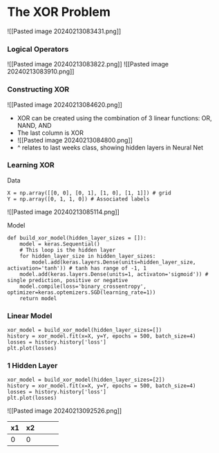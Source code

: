 # The XOR Problem

![[Pasted image 20240213083431.png]]

### Logical Operators

![[Pasted image 20240213083822.png]]
![[Pasted image 20240213083910.png]]

### Constructing XOR

![[Pasted image 20240213084620.png]]

- XOR can be created using the combination of 3 linear functions: OR, NAND, AND
- The last column is XOR
- ![[Pasted image 20240213084800.png]]
- ^ relates to last weeks class, showing hidden layers in Neural Net

### Learning XOR

Data

```
X = np.array([[0, 0], [0, 1], [1, 0], [1, 1]]) # grid
Y = np.array([0, 1, 1, 0]) # Associated labels
```

![[Pasted image 20240213085114.png]]

Model

```
def build_xor_model(hidden_layer_sizes = []):
	model = keras.Sequential()
	# This loop is the hidden layer
	for hidden_layer_size in hidden_layer_sizes:
		model.add(keras.layers.Dense(units=hidden_layer_size, activation='tanh')) # tanh has range of -1, 1
	model.add(keras.layers.Dense(units=1, activaton='sigmoid')) # single prediction, positive or negative
	model.compile(loss='binary_crossentropy', optimizer=keras.optemizers.SGD(learning_rate=1))
	return model
```

### Linear Model

```
xor_model = build_xor_model(hidden_layer_sizes=[])
history = xor_model.fit(x=X, y=Y, epochs = 500, batch_size=4)
losses = history.history['loss']
plt.plot(losses)
```

### 1 Hidden Layer

```
xor_model = build_xor_model(hidden_layer_sizes=[2])
history = xor_model.fit(x=X, y=Y, epochs = 500, batch_size=4)
losses = history.history['loss']
plt.plot(losses)
```

![[Pasted image 20240213092526.png]]

| x1 | x2 |  |  |  |
| ---- | ---- | ---- | ---- | ---- |
| 0 | 0 |  |  |  |
